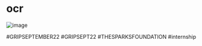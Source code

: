 # ocr
![image](https://user-images.githubusercontent.com/80899365/190473788-fe53a3b4-e123-444d-be3d-bb4a87e2eb38.png)

#GRIPSEPTEMBER22 
#GRIPSEPT22
 #THESPARKSFOUNDATION
#internship
